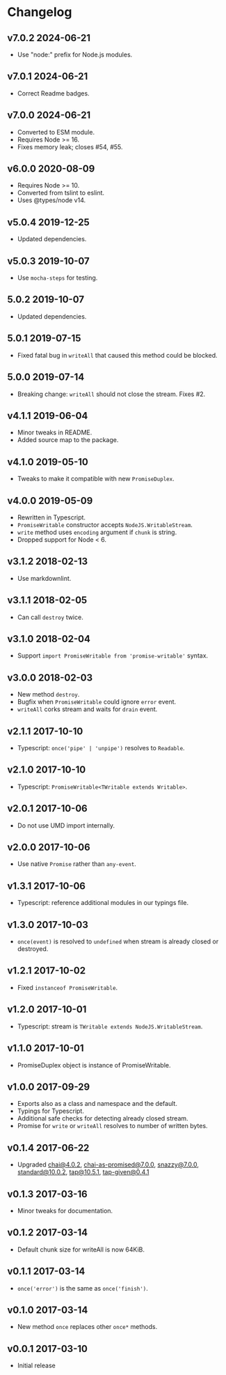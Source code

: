 # Changelog

## v7.0.2 2024-06-21

- Use "node:" prefix for Node.js modules.

## v7.0.1 2024-06-21

- Correct Readme badges.

## v7.0.0 2024-06-21

- Converted to ESM module.
- Requires Node >= 16.
- Fixes memory leak; closes #54, #55.

## v6.0.0 2020-08-09

- Requires Node >= 10.
- Converted from tslint to eslint.
- Uses @types/node v14.

## v5.0.4 2019-12-25

- Updated dependencies.

## v5.0.3 2019-10-07

- Use `mocha-steps` for testing.

## 5.0.2 2019-10-07

- Updated dependencies.

## 5.0.1 2019-07-15

- Fixed fatal bug in `writeAll` that caused this method could be blocked.

## 5.0.0 2019-07-14

- Breaking change: `writeAll` should not close the stream. Fixes #2.

## v4.1.1 2019-06-04

- Minor tweaks in README.
- Added source map to the package.

## v4.1.0 2019-05-10

- Tweaks to make it compatible with new `PromiseDuplex`.

## v4.0.0 2019-05-09

- Rewritten in Typescript.
- `PromiseWritable` constructor accepts `NodeJS.WritableStream`.
- `write` method uses `encoding` argument if `chunk` is string.
- Dropped support for Node < 6.

## v3.1.2 2018-02-13

- Use markdownlint.

## v3.1.1 2018-02-05

- Can call `destroy` twice.

## v3.1.0 2018-02-04

- Support `import PromiseWritable from 'promise-writable'` syntax.

## v3.0.0 2018-02-03

- New method `destroy`.
- Bugfix when `PromiseWritable` could ignore `error` event.
- `writeAll` corks stream and waits for `drain` event.

## v2.1.1 2017-10-10

- Typescript: `once('pipe' | 'unpipe')` resolves to `Readable`.

## v2.1.0 2017-10-10

- Typescript: `PromiseWritable<TWritable extends Writable>`.

## v2.0.1 2017-10-06

- Do not use UMD import internally.

## v2.0.0 2017-10-06

- Use native `Promise` rather than `any-event`.

## v1.3.1 2017-10-06

- Typescript: reference additional modules in our typings file.

## v1.3.0 2017-10-03

- `once(event)` is resolved to `undefined` when stream is already closed or
  destroyed.

## v1.2.1 2017-10-02

- Fixed `instanceof PromiseWritable`.

## v1.2.0 2017-10-01

- Typescript: stream is `TWritable extends NodeJS.WritableStream`.

## v1.1.0 2017-10-01

- PromiseDuplex object is instance of PromiseWritable.

## v1.0.0 2017-09-29

- Exports also as a class and namespace and the default.
- Typings for Typescript.
- Additional safe checks for detecting already closed stream.
- Promise for `write` or `writeAll` resolves to number of written bytes.

## v0.1.4 2017-06-22

- Upgraded chai@4.0.2, chai-as-promised@7.0.0, snazzy@7.0.0,
  standard@10.0.2, tap@10.5.1, tap-given@0.4.1

## v0.1.3 2017-03-16

- Minor tweaks for documentation.

## v0.1.2 2017-03-14

- Default chunk size for writeAll is now 64KiB.

## v0.1.1 2017-03-14

- `once('error')` is the same as `once('finish')`.

## v0.1.0 2017-03-14

- New method `once` replaces other `once*` methods.

## v0.0.1 2017-03-10

- Initial release

